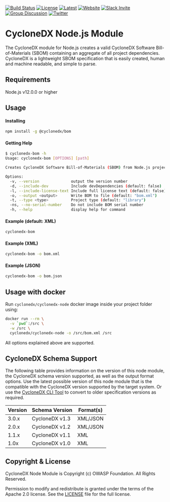 [![Build Status](https://github.com/CycloneDX/cyclonedx-node-module/workflows/Node%20CI/badge.svg)](https://github.com/CycloneDX/cyclonedx-node-module/actions?workflow=Node+CI)
[![License](https://img.shields.io/badge/license-Apache%202.0-brightgreen.svg)][License]
[![Latest](
https://img.shields.io/npm/v/@cyclonedx/bom)](https://www.npmjs.com/package/@cyclonedx/bom)
[![Website](https://img.shields.io/badge/https://-cyclonedx.org-blue.svg)](https://cyclonedx.org/)
[![Slack Invite](https://img.shields.io/badge/Slack-Join-blue?logo=slack&labelColor=393939)](https://cyclonedx.org/slack/invite)
[![Group Discussion](https://img.shields.io/badge/discussion-groups.io-blue.svg)](https://groups.io/g/CycloneDX)
[![Twitter](https://img.shields.io/twitter/url/http/shields.io.svg?style=social&label=Follow)](https://twitter.com/CycloneDX_Spec)

CycloneDX Node.js Module
=========

The CycloneDX module for Node.js creates a valid CycloneDX Software Bill-of-Materials (SBOM) containing an aggregate of all project dependencies. CycloneDX is a lightweight SBOM specification that is easily created, human and machine readable, and simple to parse.

Requirements
-------------------
Node.js v12.0.0 or higher

Usage
-------------------

#### Installing

```bash
npm install -g @cyclonedx/bom
```

#### Getting Help
```bash
$ cyclonedx-bom -h
Usage: cyclonedx-bom [OPTIONS] [path]

Creates CycloneDX Software Bill-of-Materials (SBOM) from Node.js projects

Options:
  -v, --version              output the version number
  -d, --include-dev          Include devDependencies (default: false)
  -l, --include-license-text Include full license text (default: false)
  -o, --output <output>      Write BOM to file (default: "bom.xml")
  -t, --type <type>          Project type (default: "library")
  -ns, --no-serial-number    Do not include BOM serial number
  -h, --help                 display help for command
```

#### Example (default: XML)
```bash
cyclonedx-bom
```

#### Example (XML)
```bash
cyclonedx-bom -o bom.xml
```

#### Example (JSON)
```bash
cyclonedx-bom -o bom.json
```

## Usage with docker

Run `cyclonedx/cyclonedx-node` docker image inside your project folder using:

```bash
docker run --rm \
  -v `pwd`:/src \
  -w /src \
  cyclonedx/cyclonedx-node -o /src/bom.xml /src
```

All options explained above are supported.


## CycloneDX Schema Support

The following table provides information on the version of this node module, the CycloneDX schema version supported, 
as well as the output format options. Use the latest possible version of this node module that is the compatible with 
the CycloneDX version supported by the target system. Or use the [CycloneDX CLI Tool](https://github.com/CycloneDX/cyclonedx-cli/)
to convert to older specification versions as required.

| Version | Schema Version | Format(s) |
| ------- | ----------------- | --------- |
| 3.0.x | CycloneDX v1.3 | XML/JSON |
| 2.0.x | CycloneDX v1.2 | XML/JSON |
| 1.1.x | CycloneDX v1.1 | XML |
| 1.0x | CycloneDX v1.0 | XML |

Copyright & License
-------------------

CycloneDX Node Module is Copyright (c) OWASP Foundation. All Rights Reserved.

Permission to modify and redistribute is granted under the terms of the Apache 2.0 license. See the [LICENSE] file for the full license.

[License]: https://github.com/CycloneDX/cyclonedx-node-module/blob/master/LICENSE
